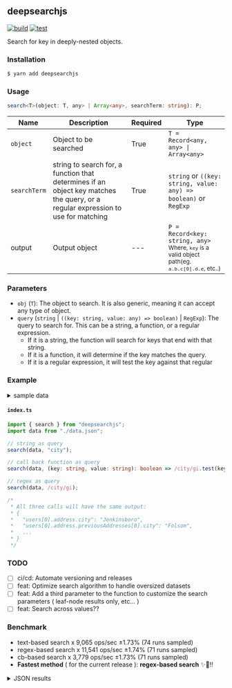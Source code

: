 ## deepsearchjs

[![build](https://github.com/wise-introvert/deepsearchjs/actions/workflows/npm-publish.yml/badge.svg)](https://github.com/wise-introvert/deepsearchjs/workflows/npm-publish.yml)
[![test](https://github.com/wise-introvert/deepsearchjs/actions/workflows/test.yml/badge.svg)](https://github.com/wise-introvert/deepsearchjs/workflows/test.yml)

Search for key in deeply-nested objects.

### Installation

```bash
$ yarn add deepsearchjs
```

### Usage

```ts
search<T>(object: T, any> | Array<any>, searchTerm: string): P;
```

| Name         | Description                                                                                                                      | Required | Type                                                                                                              |
| ------------ | -------------------------------------------------------------------------------------------------------------------------------- | -------- | ----------------------------------------------------------------------------------------------------------------- |
| `object`     | Object to be searched                                                                                                            | True     | `T = Record<any, any> \| Array<any>`                                                                              |
| `searchTerm` | string to search for, a function that determines if an object key matches the query, or a regular expression to use for matching | True     | `string` or `((key: string, value: any) => boolean)` or `RegExp`                                                  |
| output       | Output object                                                                                                                    | ---      | `P = Record<key: string, any>`<br /><small>Where, `key` is a valid object path(eg. `a.b.c[0].d.e`, etc..)</small> |

### Parameters

- `obj` (`T`): The object to search. It is also generic, meaning it can accept any type of object.
- `query` (`string` | `((key: string, value: any) => boolean)` | `RegExp`): The query to search for. This can be a string, a function, or a regular expression.
  - If it is a string, the function will search for keys that end with that string.
  - If it is a function, it will determine if the key matches the query.
  - If it is a regular expression, it will test the key against that regular

### Example

<details>
  <summary>sample data</summary>
  <pre>
{
  "users": [
    {
      "id": 39101,
      "name": "Edwin Reichel",
      "email": "Kirk.Bednar@yahoo.com",
      "address": {
        "street": "1709 Carole Branch",
        "city": "Jenkinsboro",
        "state": "TX",
        "zip": "61317-0976",
        "phoneNumbers": [
          { "type": "work", "number": "232.844.3064 x29733" },
          { "type": "work", "number": "950.846.8118 x9126" }
        ],
        "previousAddresses": [
          {
            "street": "82002 Connelly Dale",
            "city": "Folsom",
            "state": "MS",
            "zip": "20367-6986",
            "yearsLived": 10,
            "phoneNumbers": [{ "type": "work", "number": "1-997-352-5842" }],
            "previousAddresses": [
              {
                "street": "663 Emie Way",
                "city": "Gradyton",
                "state": "OH",
                "zip": "09828-8254",
                "yearsLived": 5
              },
              {
                "street": "1991 Consuelo Roads",
                "city": "Gusbury",
                "state": "KY",
                "zip": "69719",
                "yearsLived": 1
              }
            ]
          }
        ]
      },
      "orders": [
        {
          "id": 15686,
          "date": "Sun Jan 22 2023 15:36:15 GMT-0500 (Eastern Standard Time)",
          "total": 83285,
          "items": [
            {
              "name": "Incredible Metal Shoes",
              "quantity": 1,
              "price": "469.00"
            },
            {
              "name": "Unbranded Concrete Chair",
              "quantity": 6,
              "price": "999.00"
            },
            {
              "name": "Licensed Concrete Sausages",
              "quantity": 9,
              "price": "657.00"
            },
            {
              "name": "Electronic Rubber Ball",
              "quantity": 7,
              "price": "117.00"
            }
          ],
          "shippingAddress": {
            "street": "034 Wiza Forge",
            "city": "Glenniemouth",
            "state": "VT",
            "zip": "60082-4617"
          }
        }
      ]
    },
    {
      "id": 41973,
      "name": "Melanie Upton",
      "email": "Alisha.Boyle@yahoo.com",
      "address": {
        "street": "69147 Bode Junctions",
        "city": "Bakersfield",
        "state": "WA",
        "zip": "83859",
        "phoneNumbers": [
          { "type": "home", "number": "(263) 786-2737 x719" },
          { "type": "home", "number": "1-536-445-2960" }
        ],
        "previousAddresses": [
          {
            "street": "99456 Elliott Corner",
            "city": "Joanneburgh",
            "state": "ME",
            "zip": "41321",
            "yearsLived": 9,
            "phoneNumbers": [
              { "type": "work", "number": "(999) 243-1101" },
              { "type": "work", "number": "353.548.4339 x89335" }
            ],
            "previousAddresses": [
              {
                "street": "591 Thomas Way",
                "city": "New Richmond",
                "state": "OH",
                "zip": "19873",
                "yearsLived": 3
              },
              {
                "street": "215 Shanahan Crescent",
                "city": "South Clarissa",
                "state": "MS",
                "zip": "31746",
                "yearsLived": 2
              }
            ]
          }
        ]
      },
      "orders": [
        {
          "id": 21059,
          "date": "Sun Jan 22 2023 11:09:50 GMT-0500 (Eastern Standard Time)",
          "total": 38281,
          "items": [
            { "name": "Rustic Frozen Shirt", "quantity": 3, "price": "797.00" },
            {
              "name": "Luxurious Fresh Salad",
              "quantity": 3,
              "price": "290.00"
            },
            {
              "name": "Ergonomic Bronze Pizza",
              "quantity": 10,
              "price": "380.00"
            }
          ],
          "shippingAddress": {
            "street": "35692 Miller Locks",
            "city": "Bowie",
            "state": "TN",
            "zip": "40565-6785"
          }
        }
      ]
    }
  ]
}
</pre>
</details>

#### **`index.ts`**

```ts
import { search } from "deepsearchjs";
import data from "./data.json";

// string as query
search(data, "city");

// call back function as query
search(data, (key: string, value: string): boolean => /city/gi.test(key));

// regex as query
search(data, /city/gi);

/*
 * All three calls will have the same output:
 * {
 *   "users[0].address.city": "Jenkinsboro",
 *   "users[0].address.previousAddresses[0].city": "Folsom",
 *   ...
 * }
 */
```

### TODO

- [ ] ci/cd: Automate versioning and releases
- [ ] feat: Optimize search algorithm to handle oversized datasets
- [ ] feat: Add a third parameter to the function to customize the search parameters ( leaf-node results only, etc... )
- [ ] feat: Search across values??

### Benchmark
- text-based search x 9,065 ops/sec ±1.73% (74 runs sampled)
- regex-based search x 11,541 ops/sec ±1.74% (71 runs sampled)
- cb-based search x 3,779 ops/sec ±1.73% (71 runs sampled)
- **Fastest method** ( for the current release ): **regex-based search** :sparkles::tada:!!
<details> <summary>JSON results</summary> <pre>{
  "0": {
    "name": "text-based search",
    "options": {
      "async": false,
      "defer": false,
      "delay": 0.005,
      "initCount": 1,
      "maxTime": 5,
      "minSamples": 5,
      "minTime": 0.05
    },
    "async": false,
    "defer": false,
    "delay": 0.005,
    "initCount": 1,
    "maxTime": 5,
    "minSamples": 5,
    "minTime": 0.05,
    "id": 1,
    "stats": {
      "moe": 0.00000191330614345026,
      "rme": 1.734415877880676,
      "sem": 9.761766038011532e-7,
      "deviation": 0.00000839738866397452,
      "mean": 0.00011031415059392642,
      "sample": [
        0.00011865841,
        0.000119194946,
        0.000123589254,
        0.000126700766,
        0.0001070594109589041,
        0.00010317457534246575,
        0.0001155635733855186,
        0.00011377775733855185,
        0.00011523434050880627,
        0.00010320186888454011,
        0.00011581017416829746,
        0.00009998896477495107,
        0.00011370517612524462,
        0.0001168632759295499,
        0.00011889668297455969,
        0.00011004034833659492,
        0.00011768008534322821,
        0.00011070414100185528,
        0.00010328717254174397,
        0.00010797679035250463,
        0.00011409559925788497,
        0.00011568601484230056,
        0.00010750062523191095,
        0.00010781454730983303,
        0.00011277551391465676,
        0.00011517503339517625,
        0.00011509131168831169,
        0.00011774343784786643,
        0.00011330533951762524,
        0.00011603534508348794,
        0.00011985643228200372,
        0.0001125028348794063,
        0.00011476702226345084,
        0.00011286316512059369,
        0.00009880201298701299,
        0.00011152642300556585,
        0.00011617316141001854,
        0.00011678071428571429,
        0.00010426562894248608,
        0.00010497530612244897,
        0.00011598600185528757,
        0.00011756682560296846,
        0.00010844230612244898,
        0.00009985327087198516,
        0.00011895919851576995,
        0.00010823466666666666,
        0.0001188356862745098,
        0.00012456911229946524,
        0.00011532727985739751,
        0.0001254667147950089,
        0.00010828101069518717,
        0.00009566649554367202,
        0.00010302173440285205,
        0.00010990876559865091,
        0.00011318531028667791,
        0.00010462938279932547,
        0.00008744430860033726,
        0.00009447892580101181,
        0.00010060688575899845,
        0.00008710850391236307,
        0.00011608749295774648,
        0.0000991991690140845,
        0.00009596346478873239,
        0.00010786955555555555,
        0.000103089034428795,
        0.00010626607355242565,
        0.00011329123474178405,
        0.00010211546791862284,
        0.00011538295931142411,
        0.0001115779718309859,
        0.00009953947574334898,
        0.00011499961189358372,
        0.00009698208450704225,
        0.00011446797809076681
      ],
      "variance": 7.051613637384778e-11
    },
    "times": {
      "cycle": 0.07049074222951898,
      "elapsed": 5.544,
      "period": 0.00011031415059392642,
      "timeStamp": 1680079122321
    },
    "running": false,
    "count": 639,
    "cycles": 6,
    "hz": 9065.020168455678
  },
  "1": {
    "name": "regex-based search",
    "options": {
      "async": false,
      "defer": false,
      "delay": 0.005,
      "initCount": 1,
      "maxTime": 5,
      "minSamples": 5,
      "minTime": 0.05
    },
    "async": false,
    "defer": false,
    "delay": 0.005,
    "initCount": 1,
    "maxTime": 5,
    "minSamples": 5,
    "minTime": 0.05,
    "id": 2,
    "stats": {
      "moe": 0.000001508681497806297,
      "rme": 1.7412308286088127,
      "sem": 7.697354580644373e-7,
      "deviation": 0.000006485906255375459,
      "mean": 0.00008664454321726459,
      "sample": [
        0.00009581506272401433,
        0.00009097644802867384,
        0.00009176405913978495,
        0.00008963821126760563,
        0.00008902491901408451,
        0.00008898459154929577,
        0.00008863612147887324,
        0.00009089568421052632,
        0.00008843832280701755,
        0.00008683577683134582,
        0.00009303643270868824,
        0.0000913759932885906,
        0.00009316519630872483,
        0.00008929735570469798,
        0.00008991554697986577,
        0.00009160646082949309,
        0.00009071136251920123,
        0.00009133026728110599,
        0.0000920440752688172,
        0.00008556645622119816,
        0.00009116963748079877,
        0.0000887116866359447,
        0.0000885597173579109,
        0.00009106915668202765,
        0.00008454440920398009,
        0.00009263812313432837,
        0.00008545273631840796,
        0.00008473177985074626,
        0.00008618338059701492,
        0.00008544875124378109,
        0.00006221131343283582,
        0.000086071815920398,
        0.00007570032213930348,
        0.000093755907960199,
        0.00008824623631840795,
        0.0000896324763681592,
        0.00008997849253731344,
        0.0000916423146766169,
        0.00008391881094527363,
        0.00007911600870646765,
        0.00008824356467661692,
        0.00008572146766169155,
        0.0000886287276119403,
        0.00009054188930348259,
        0.00008852933208955225,
        0.00008784380845771144,
        0.00007805090049751244,
        0.00008946984825870647,
        0.00009138823383084577,
        0.00008951583582089551,
        0.00008655112562189054,
        0.00009071335820895522,
        0.00008875623507462687,
        0.00008342552985074627,
        0.00008706085199004976,
        0.00008805033971291867,
        0.00007899981459330144,
        0.0000860536447368421,
        0.0000800035956937799,
        0.00008477365071770335,
        0.00008792601315789473,
        0.00008937743779904307,
        0.00006957605741626795,
        0.00007467601076555024,
        0.000060627421052631584,
        0.0000759890885167464,
        0.00009113040789473684,
        0.00008626462918660287,
        0.00008108483492822966,
        0.00008994134210526316,
        0.0000850061495215311
      ],
      "variance": 4.206697995351851e-11
    },
    "times": {
      "cycle": 0.0724348381296332,
      "elapsed": 5.486,
      "period": 0.00008664454321726459,
      "timeStamp": 1680079127866
    },
    "running": false,
    "count": 836,
    "cycles": 4,
    "hz": 11541.40772018915
  },
  "2": {
    "name": "cb-based search",
    "options": {
      "async": false,
      "defer": false,
      "delay": 0.005,
      "initCount": 1,
      "maxTime": 5,
      "minSamples": 5,
      "minTime": 0.05
    },
    "async": false,
    "defer": false,
    "delay": 0.005,
    "initCount": 1,
    "maxTime": 5,
    "minSamples": 5,
    "minTime": 0.05,
    "id": 3,
    "stats": {
      "moe": 0.0000045798499097392,
      "rme": 1.730513024643757,
      "sem": 0.0000023366581172138775,
      "deviation": 0.000019689031264352412,
      "mean": 0.00026465272693812904,
      "sample": [
        0.0002828002460732984,
        0.00028995703141361257,
        0.00028433978534031415,
        0.00027936502094240835,
        0.0002779857802690583,
        0.00022604910313901345,
        0.00029070908968609866,
        0.00026602002242152466,
        0.0002892197040358744,
        0.0002959703452914798,
        0.0002643487533632287,
        0.00026093121524663676,
        0.0002754815423076923,
        0.00029217444615384615,
        0.00026181913846153845,
        0.00028041037692307693,
        0.0002685215307692308,
        0.00027672909615384614,
        0.0002594918192307692,
        0.00023089423461538462,
        0.0002599957307692307,
        0.00024574460769230766,
        0.00023176702307692307,
        0.00025563336923076923,
        0.00025078420384615387,
        0.00023882901153846154,
        0.00019492705384615384,
        0.00026350179230769235,
        0.00027608186923076925,
        0.0002543815076923077,
        0.0002818648653846154,
        0.00023414026923076925,
        0.0002643384615384615,
        0.0002669552961538461,
        0.00022571355000000002,
        0.0002382040846153846,
        0.0002652172384615385,
        0.0002711017038461538,
        0.0002660932846153846,
        0.0002708130115384615,
        0.00027279433461538464,
        0.00028526047692307695,
        0.0002732172730769231,
        0.0002722447807692307,
        0.00025040221538461535,
        0.0002481408615384615,
        0.0002700920576923077,
        0.0002608328,
        0.0002747771807692308,
        0.0002827968692307692,
        0.00023332182692307693,
        0.00021599996923076921,
        0.00027288954615384617,
        0.000269553,
        0.0002742612923076923,
        0.00027346386153846155,
        0.0002843787384615385,
        0.00026368768846153845,
        0.0002605026615384615,
        0.0002770005076923077,
        0.0002825861230769231,
        0.00026998673076923077,
        0.0002501750769230769,
        0.00027528915,
        0.0002620581153846154,
        0.0002757697923076923,
        0.00028357746923076923,
        0.00023819531538461536,
        0.00028462382692307696,
        0.00027522345769230767,
        0.00026793439615384616
      ],
      "variance": 3.876579521286468e-10
    },
    "times": {
      "cycle": 0.06880970900391355,
      "elapsed": 5.392,
      "period": 0.00026465272693812904,
      "timeStamp": 1680079133352
    },
    "running": false,
    "count": 260,
    "cycles": 4,
    "hz": 3778.536543225499
  },
  "options": {},
  "length": 3,
  "events": {
    "cycle": [
      null
    ],
    "complete": [
      null
    ]
  },
  "running": false
}</pre> </details>
  

